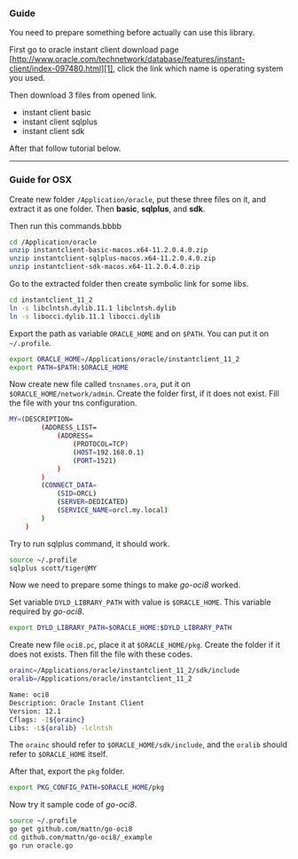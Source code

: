 ### Guide

You need to prepare something before actually can use this library.

First go to oracle instant client download page [http://www.oracle.com/technetwork/database/features/instant-client/index-097480.html][1], click the link which name is operating system you used.

Then download 3 files from opened link.

* instant client basic
* instant client sqlplus
* instant client sdk

After that follow tutorial below.

---

### Guide for OSX

Create new folder `/Application/oracle`, put these three files on it, and extract it as one folder.
Then **basic**, **sqlplus**, and **sdk**.

Then run this commands.bbbb

```bash
cd /Application/oracle
unzip instantclient-basic-macos.x64-11.2.0.4.0.zip
unzip instantclient-sqlplus-macos.x64-11.2.0.4.0.zip
unzip instantclient-sdk-macos.x64-11.2.0.4.0.zip
```

Go to the extracted folder then create symbolic link for some libs.

```bash
cd instantclient_11_2
ln -s libclntsh.dylib.11.1 libclntsh.dylib
ln -s libocci.dylib.11.1 libocci.dylib
```

Export the path as variable `ORACLE_HOME` and on `$PATH`. You can put it on `~/.profile`.

```bash
export ORACLE_HOME=/Applications/oracle/instantclient_11_2
export PATH=$PATH:$ORACLE_HOME
```

Now create new file called `tnsnames.ora`, put it on  `$ORACLE_HOME/network/admin`. Create the folder first, if it does not exist. Fill the file with your tns configuration.

```bash
MY=(DESCRIPTION=
        (ADDRESS_LIST=
            (ADDRESS=
                (PROTOCOL=TCP)
                (HOST=192.168.0.1)
                (PORT=1521)
            )
        )
        (CONNECT_DATA=
            (SID=ORCL)
            (SERVER=DEDICATED)
            (SERVICE_NAME=orcl.my.local)
        )
    )
```

Try to run sqlplus command, it should work.

```bash
source ~/.profile
sqlplus scott/tiger@MY
```

Now we need to prepare some things to make *go-oci8* worked.

Set variable `DYLD_LIBRARY_PATH` with value is `$ORACLE_HOME`. This variable required by *go-oci8*.

```bash
export DYLD_LIBRARY_PATH=$ORACLE_HOME:$DYLD_LIBRARY_PATH
```

Create new file `oci8.pc`, place it at `$ORACLE_HOME/pkg`. Create the folder if it does not exists. Then fill the file with these codes.

```bash
orainc=/Applications/oracle/instantclient_11_2/sdk/include
oralib=/Applications/oracle/instantclient_11_2

Name: oci8
Description: Oracle Instant Client
Version: 12.1
Cflags: -I${orainc}
Libs: -L${oralib} -lclntsh
```

The `orainc` should refer to `$ORACLE_HOME/sdk/include`, and the `oralib` should refer to `$ORACLE_HOME` itself.

After that, export the `pkg` folder.

```bash
export PKG_CONFIG_PATH=$ORACLE_HOME/pkg
```

Now try it sample code of *go-oci8*.

```bash
source ~/.profile
go get github.com/mattn/go-oci8
cd github.com/mattn/go-oci8/_example
go run oracle.go
```


  [1]: http://www.oracle.com/technetwork/database/features/instant-client/index-097480.html